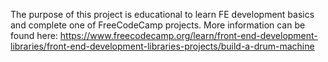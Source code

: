 The purpose of this project is educational to learn FE development basics and complete one of FreeCodeCamp projects. More information can be found here: https://www.freecodecamp.org/learn/front-end-development-libraries/front-end-development-libraries-projects/build-a-drum-machine

